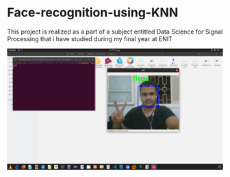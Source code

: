 # Face-recognition-using-KNN
This project is realized as a part of a subject entitled Data Science for Signal Processing that i have studied during my final year at ENIT

![](img/knn.png)
